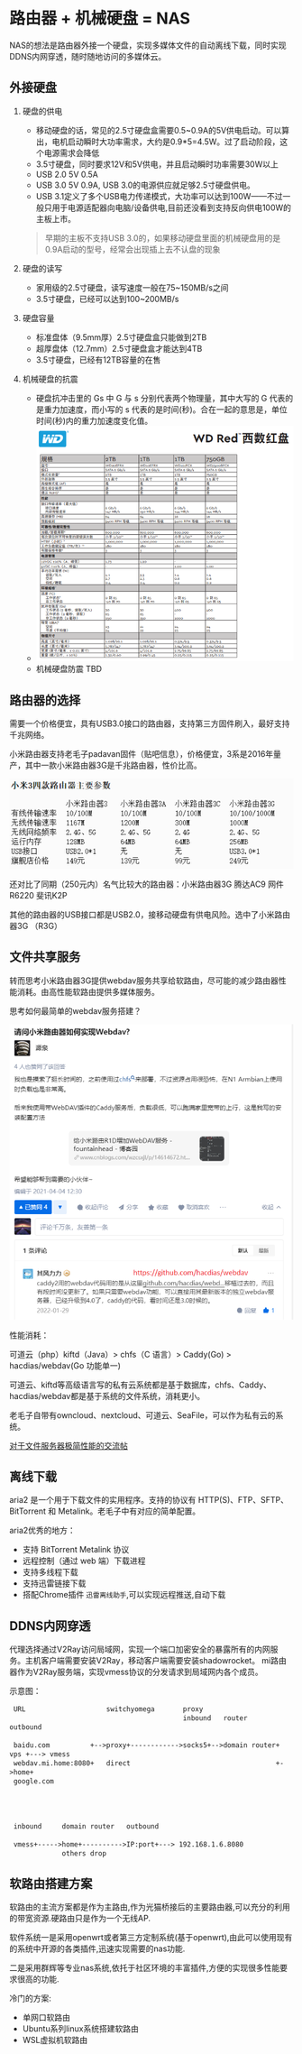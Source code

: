 # 路由器 + 机械硬盘 = NAS

NAS的想法是路由器外接一个硬盘，实现多媒体文件的自动离线下载，同时实现DDNS内网穿透，随时随地访问的多媒体云。

## 外接硬盘

1. 硬盘的供电
   - 移动硬盘的话，常见的2.5寸硬盘盒‍需要0.5~0.9A的5V供电启动。可以算出，电机启动瞬时大功率需求，大约是0.9*5=4.5W。过了启动阶段，这个电源需求会降低
   - 3.5寸硬盘，同时要求12V和5V供电，并且启动瞬时功率需要30W以上
   - USB 2.0 5V 0.5A
   - USB 3.0 5V 0.9A, USB 3.0的电源供应就足够2.5寸硬盘供电。
   - USB 3.1定义了多个USB电力传递模式，大功率可以达到100W——不过一般只用于电源适配器向电脑/设备供电,目前还没看到支持反向供电100W的主板上市。
	> 早期的主板不支持USB 3.0的，如果移动硬盘里面的机械硬盘用的是0.9A启动的型号，经常会出现插上去不认盘的现象

2. 硬盘的读写
   - 家用级的2.5寸硬盘，读写速度一般在75~150MB/s之间
   - 3.5寸硬盘，已经可以达到100~200MB/s

3. 硬盘容量
   - 标准盘体（9.5mm厚）2.5寸硬盘盒‍只能做到2TB
   - 超厚盘体（12.7mm）2.5寸硬盘盒‍才能达到4TB
   - 3.5寸硬盘，已经有12TB容量的在售

4. 机械硬盘的抗震
   - 硬盘抗冲击里的 Gs 中 G 与 s 分别代表两个物理量，其中大写的 G 代表的是重力加速度，而小写的 s 代表的是时间(秒)。合在一起的意思是，单位时间(秒)内的重力加速度变化值。
   - ![](2023-01-04-14-46-02.png)
   - 机械硬盘防震 TBD

## 路由器的选择

需要一个价格便宜，具有USB3.0接口的路由器，支持第三方固件刷入，最好支持千兆网络。

小米路由器支持老毛子padavan固件（贴吧信息），价格便宜，3系是2016年量产，其中一款小米路由器3G是千兆路由器，性价比高。

![](2023-01-04-10-52-12.png)

还对比了同期（250元内）名气比较大的路由器：小米路由器3G 腾达AC9 网件R6220 斐讯K2P

其他的路由器的USB接口都是USB2.0，接移动硬盘有供电风险。选中了小米路由器3G （R3G）

## 文件共享服务


转而思考小米路由器3G提供webdav服务共享给软路由，尽可能的减少路由器性能消耗。由高性能软路由提供多媒体服务。

思考如何最简单的webdav服务搭建？

![](2023-01-05-23-27-50.png)

性能消耗：

可道云（php）kiftd（Java）> chfs（C 语言）> Caddy(Go) > hacdias/webdav(Go 功能单一)

可道云、kiftd等高级语言写的私有云系统都是基于数据库，chfs、Caddy、hacdias/webdav都是基于系统的文件系统，消耗更小。

老毛子自带有owncloud、nextcloud、可道云、SeaFile，可以作为私有云的系统。

[对于文件服务器极简性能的交流帖](https://www.v2ex.com/t/766471)
## 离线下载

aria2 是一个用于下载文件的实用程序。支持的协议有 HTTP(S)、FTP、SFTP、BitTorrent 和 Metalink。老毛子中有对应的简单配置。

aria2优秀的地方：
- 支持 BitTorrent Metalink 协议
- 远程控制（通过 web 端）下载进程
- 支持多线程下载
- 支持迅雷链接下载
- 搭配Chrome插件 `迅雷离线助手`,可以实现远程推送,自动下载

## DDNS内网穿透

代理选择通过V2Ray访问局域网，实现一个端口加密安全的暴露所有的内网服务。主机客户端需要安装V2Ray，移动客户端需要安装shadowrocket。
mi路由器作为V2Ray服务端，实现vmess协议的分发请求到局域网内各个成员。

示意图：
```
 URL                    switchyomega       proxy
                                           inbound   router          outbound

 baidu.com          +-->proxy+------------>socks5+-->domain router+  vps +---> vmess
 webdav.mi.home:8080+   direct                                    +->home+
 google.com




 inbound     domain router   outbound

 vmess+----->home+---------->IP:port+---> 192.168.1.6.8080
             others drop
```

## 软路由搭建方案

软路由的主流方案都是作为主路由,作为光猫桥接后的主要路由器,可以充分的利用的带宽资源.硬路由只是作为一个无线AP.

软件系统一是采用openwrt或者第三方定制系统(基于openwrt),由此可以使用现有的系统中开源的各类插件,迅速实现需要的nas功能.

二是采用群辉等专业nas系统,依托于社区环境的丰富插件,方便的实现很多性能要求很高的功能.

冷门的方案:
- 单网口软路由
- Ubuntu系列linux系统搭建软路由
- WSL虚拟机软路由

